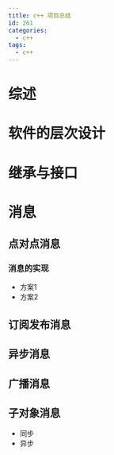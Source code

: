 ```yaml
---
title: c++ 项目总结
id: 261
categories:
  - c++
tags:
  - c++
---
```


# 综述

# 软件的层次设计

# 继承与接口





# 消息
## 点对点消息
### 消息的实现
- 方案1
- 方案2
## 订阅发布消息
## 异步消息
## 广播消息
## 子对象消息

- 同步
- 异步


